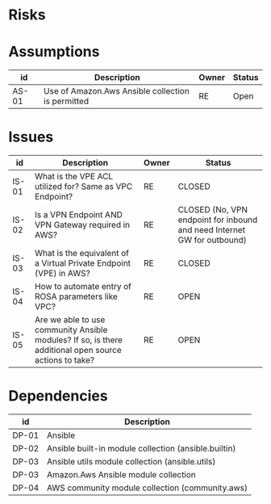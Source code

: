 # Risks


# Assumptions

| id | Description | Owner | Status |
| ------- | --------------------------------------------------- | ----------- | ------- |
| AS-01 | Use of Amazon.Aws Ansible collection is permitted | RE | Open | 


# Issues

| id | Description | Owner | Status |
| ------- | --------------------------------------------------- | ----------- | ------- |
| IS-01 | What is the VPE ACL utilized for? Same as VPC Endpoint? | RE | CLOSED |
| IS-02  | Is a VPN Endpoint AND VPN Gateway required in AWS? | RE | CLOSED (No, VPN endpoint for inbound and need Internet GW for outbound) |
| IS-03 | What is the equivalent of a Virtual Private Endpoint (VPE) in AWS? | RE | CLOSED |
| IS-04 | How to automate entry of ROSA parameters like VPC? | RE | OPEN | 
| IS-05 | Are we able to use community Ansible modules? If so, is there additional open source actions to take? | RE | OPEN |



# Dependencies

| id | Description |
| ------- | --------------------------------------------------- | 
| DP-01 | Ansible | 
| DP-02 | Ansible built-in module collection (ansible.builtin) |
| DP-03 | Ansible utils module collection (ansible.utils) |
| DP-03 | Amazon.Aws Ansible module collection |
| DP-04 | AWS community module collection (community.aws) |